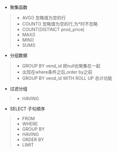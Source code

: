 * 聚集函数
>* AVG()  忽略值为空的行
>* COUNT() 忽略值为空的行,为*时不忽略
>* COUNT(DISTINCT prod_price)
>* MAX()
>* MIN()
>* SUM()
* 分组数据
>* GROUP BY vend_id 把null也聚集在一起
>* 出现在where条件之后,order by之前
>* GROUP BY vend_id WITH ROLL UP   总计功能
* 过滤分组
>* HAVING
* SELECT 子句顺序
>* FROM
>* WHERE
>* GROUP BY
>* HAVING
>* ORDER BY
>* LIMIT